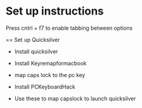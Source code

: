 Set up instructions
===================

Press cntrl + f7 to enable tabbing between options

== Set up Quicksilver
- Install quicksilver

- Install Keyremapformacbook
 - map caps lock to the pc key
- Install PCKeyboardHack
- Use these to map capslock to launch quicksilver

